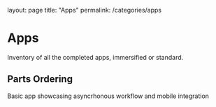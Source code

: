 layout: page
title: "Apps"
permalink: /categories/apps
# Apps

Inventory of all the completed apps, immersified or standard.

## Parts Ordering
Basic app showcasing asyncrhonous workflow and mobile integration
